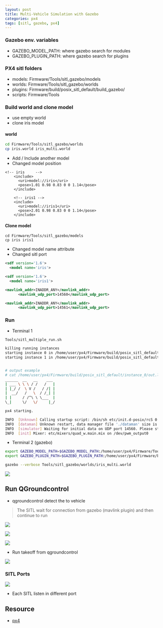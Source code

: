 ```yaml
---
layout: post
title: Multi-Vehicle Simulation with Gazebo
categories: px4
tags: [sitl, gazebo, px4]
---
```

### Gazebo env. variables
- GAZEBO_MODEL_PATH: where gazebo search for modules
- GAZEBO_PLUGIN_PATH: where gazebo search for plugins

### PX4 sitl folders
- models: Firmware/Tools/sitl_gazebo/models
- worlds: Firmware/Tools/sitl_gazebo/worlds
- plugins: Firmware/build/posix_sitl_default/build_gazebo/
- scripts: Firmware/Tools 

### Build world and clone model
- use empty world
- clone iris model

#### world
~~~bash
cd Firmware/Tools/sitl_gazebo/worlds
cp iris.world iris_multi.world
~~~

- Add / Include another model
- Changed model position

~~~
<!-- iris     -->
    <include>
      <uri>model://iris</uri>
      <pose>1.01 0.98 0.83 0 0 1.14</pose>
    </include>

    <!-- iris1 -->
    <include>
      <uri>model://iris1</uri>
      <pose>2.01 0.98 0.83 0 0 1.14</pose>
    </include>
~~~
#### Clone model
~~~
cd Firmware/Tools/sitl_gazebo/models
cp iris iris1
~~~
- Changed model name attribute
- Changed sitl port

~~~xml
<sdf version='1.6'>
  <model name='iris'>

<sdf version='1.6'>
  <model name='iris1'>
~~~

~~~xml
<mavlink_addr>INADDR_ANY</mavlink_addr>
      <mavlink_udp_port>14560</mavlink_udp_port>

<mavlink_addr>INADDR_ANY</mavlink_addr>
      <mavlink_udp_port>14561</mavlink_udp_port>
~~~

### Run 
- Terminal 1
  
~~~bash
Tools/sitl_multiple_run.sh

killing running instances
starting instance 0 in /home/user/px4/Firmware/build/posix_sitl_default/instance_0
starting instance 1 in /home/user/px4/Firmware/build/posix_sitl_default/instance_1


# output example
# cat /home/user/px4/Firmware/build/posix_sitl_default/instance_0/out.log
______  __   __    ___ 
| ___ \ \ \ / /   /   |
| |_/ /  \ V /   / /| |
|  __/   /   \  / /_| |
| |     / /^\ \ \___  |
\_|     \/   \/     |_/

px4 starting.

INFO  [Unknown] Calling startup script: /bin/sh etc/init.d-posix/rcS 0
INFO  [dataman] Unknown restart, data manager file './dataman' size is 11405132 bytes
INFO  [simulator] Waiting for initial data on UDP port 14560. Please start the flight simulator to proceed..
INFO  [init] Mixer: etc/mixers/quad_w.main.mix on /dev/pwm_output0

~~~

- Terminal 2 (gazebo)
  
~~~bash
export GAZEBO_MODEL_PATH=$GAZEBO_MODEL_PATH:/home/user/px4/Firmware/Tools/sitl_gazebo/models
export GAZEBO_PLUGIN_PATH=$GAZEBO_PLUGIN_PATH:/home/user/px4/Firmware/build/posix_sitl_default/build_gazebo/

gazebo --verbose Tools/sitl_gazebo/worlds/iris_multi.world
~~~

![](/images/2018-11-30-18-21-53.png)

## Run QGroundcontrol
- qgroundcontrol detect the to vehicle
> The SITL wait for connection from gazebo (mavlink plugin) and then continue to run 

![](/images/2018-11-30-22-11-03.png)

![](/images/2018-11-30-22-14-39.png)

![](/images/2018-11-30-22-13-59.png)

- Run takeoff from qgroundcontrol

![](/images/2018-11-30-22-16-37.png)


### SITL Ports
![](/images/2018-11-30-22-30-25.png)

- Each SITL listen in different port

## Resource
- [px4](https://dev.px4.io/en/simulation/multi-vehicle-simulation.html)


